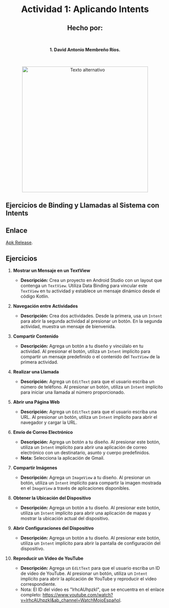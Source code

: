 
<div align="center">

# Actividad 1: Aplicando Intents

## Hecho por:

<br/>
<p><strong>1. David Antonio Membreño Ríos.</strong></p>
<br/>

<p align="center">
  <img src="https://th.bing.com/th/id/OIP.wp7VLwfL8Z8gsOHP1J3i8wHaEn?rs=1&pid=ImgDetMain" alt="Texto alternativo" width="400">
</p>

</div>

## Ejercicios de Binding y Llamadas al Sistema con Intents

## Enlace
[Apk Release](https://github.com/david-mrios/IntentApp/blob/main/app/release/app-release.apk).


## Ejercicios

1. **Mostrar un Mensaje en un TextView**
   - **Descripción:** Crea un proyecto en Android Studio con un layout que contenga un `TextView`. Utiliza Data Binding para vincular este `TextView` en tu actividad y establece un mensaje dinámico desde el código Kotlin.

2. **Navegación entre Actividades**
   - **Descripción:** Crea dos actividades. Desde la primera, usa un `Intent` para abrir la segunda actividad al presionar un botón. En la segunda actividad, muestra un mensaje de bienvenida.

3. **Compartir Contenido**
   - **Descripción:** Agrega un botón a tu diseño y vincúlalo en tu actividad. Al presionar el botón, utiliza un `Intent` implícito para compartir un mensaje predefinido o el contenido del `TextView` de la primera actividad.

4. **Realizar una Llamada**
   - **Descripción:** Agrega un `EditText` para que el usuario escriba un número de teléfono. Al presionar un botón, utiliza un `Intent` implícito para iniciar una llamada al número proporcionado.

5. **Abrir una Página Web**
   - **Descripción:** Agrega un `EditText` para que el usuario escriba una URL. Al presionar un botón, utiliza un `Intent` implícito para abrir el navegador y cargar la URL.

6. **Envío de Correo Electrónico**
   - **Descripción:** Agrega un botón a tu diseño. Al presionar este botón, utiliza un `Intent` implícito para abrir una aplicación de correo electrónico con un destinatario, asunto y cuerpo predefinidos. 
   - **Nota:** Selecciona la aplicación de Gmail.

7. **Compartir Imágenes**
   - **Descripción:** Agrega un `ImageView` a tu diseño. Al presionar un botón, utiliza un `Intent` implícito para compartir la imagen mostrada en el `ImageView` a través de aplicaciones disponibles.

8. **Obtener la Ubicación del Dispositivo**
   - **Descripción:** Agrega un botón a tu diseño. Al presionar este botón, utiliza un `Intent` implícito para abrir una aplicación de mapas y mostrar la ubicación actual del dispositivo.

9. **Abrir Configuraciones del Dispositivo**
   - **Descripción:** Agrega un botón a tu diseño. Al presionar este botón, utiliza un `Intent` implícito para abrir la pantalla de configuración del dispositivo.

10. **Reproducir un Video de YouTube**
    - **Descripción:** Agrega un `EditText` para que el usuario escriba un ID de video de YouTube. Al presionar un botón, utiliza un `Intent` implícito para abrir la aplicación de YouTube y reproducir el video correspondiente.
    - Nota: El ID del video es "lrhcAUhpzkI", que se encuentra en el enlace completo: https://www.youtube.com/watch?v=lrhcAUhpzkI&ab_channel=WatchMojoEspañol.

